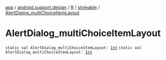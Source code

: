 [app](../../../index.md) / [android.support.design](../../index.md) / [R](../index.md) / [styleable](index.md) / [AlertDialog_multiChoiceItemLayout](./-alert-dialog_multi-choice-item-layout.md)

# AlertDialog_multiChoiceItemLayout

`static val AlertDialog_multiChoiceItemLayout: `[`Int`](https://kotlinlang.org/api/latest/jvm/stdlib/kotlin/-int/index.html)
`static val AlertDialog_multiChoiceItemLayout: `[`Int`](https://kotlinlang.org/api/latest/jvm/stdlib/kotlin/-int/index.html)